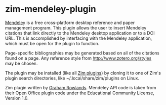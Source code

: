 zim-mendeley-plugin
===================

[Mendeley](http://www.mendeley.com) is a free cross-platform desktop reference and paper management program. This plugin allows the user to insert Mendeley citations that link directly to the Mendeley desktop application or to a DOI URL. This is accomplished by interfacing with the Mendeley application, which must be open for the plugin to function. 

Page-specific bibliographies may be generated based on all of the citations found on a page. Any reference style from http://www.zotero.org/styles may be chosen.

The plugin may be installed (like all [Zim plugins](https://github.com/jaap-karssenberg/zim-wiki/wiki/Plugins)) by cloning it to one of Zim's plugin search directories, like ~/.local/share/zim/plugins on Linux.

Zim plugin written by [Graham Rowlands](http://www.grahamerowlands.com). Mendeley API code is taken from their Open Office plugin code under the Educational Community License, Version 1.0.
